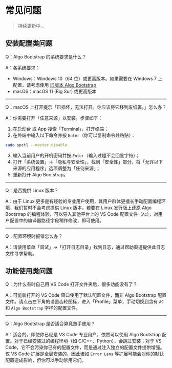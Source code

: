 # 常见问题

> 持续更新中...

## 安装配置类问题

Q：Algo Bootstrap 的系统要求是什么？

A：各系统要求：

- Windows：Windows 10（64 位）或更高版本。如果需要在 Windows 7 上配置，请考虑使用 [旧版本 Algo Bootstrap](https://ab.algoux.org/old/?utm_source=ab-docs)
- macOS：macOS 11 (Big Sur) 或更高版本

---

Q：macOS 上打开提示「已损坏，无法打开。你应该将它移到废纸篓。」怎么办？

A：你需要打开「任意来源」以安装。步骤如下：

1. 在启动台 或 App 搜索「Terminal」，打开终端；
2. 在终端中输入以下命令并按 `Enter`（你可以复制命令并粘贴）：
```bash
sudo spctl --master-disable
```
3. 输入当前用户的开机密码并按 `Enter`（输入过程不会回显字符）；
4. 打开「系统设置」->「隐私与安全性」，找到「安全性」部分，将「允许以下来源的应用程序」选项调整为「任何来源」；
5. 重新打开 Algo Bootstrap。

---

Q：是否提供 Linux 版本？

A：由于 Linux 更多是有经验的专业用户使用，其用户群体更擅长手动配置编程环境，我们暂时不会考虑提供 Linux 版本。若要在 Linux 发行版上还原 Algo Bootstrap 的编程体验，可以导入其他平台上的 VS Code 配置文件（`AC`），对用户配置中的编译器路径字段稍作修改，即可使用。

---

Q：配置环境时报错怎么办？

A：请使用菜单「调试」->「打开日志目录」找到日志，通过帮助渠道提供此日志文件寻求帮助。

## 功能使用类问题

Q：为什么有时自己用 VS Code 打开文件夹后，很多功能没有了？

A：可能新打开的 VS Code 窗口使用了默认配置文件，而非 Algo Bootstrap 配置文件。请点击左下角的设置齿轮图标，进入「Profile」菜单，手动切换到含有 `AC` 和 `Algo Bootstrap` 字样的配置文件。

---

Q：Algo Bootstrap 是否适合算竞熟手使用？

A：适合的。即使你已经是 VS Code 专业用户，依然可以使用 Algo Bootstrap 配置。对于已经安装过的编程环境（如 C/C++、Python），会跳过安装；对于 VS Code，它不会污染你已有的配置文件，而是通过注入独立的配置文件提供增强。仅 VS Code 扩展是全局安装的，因此诸如 `Error Lens` 等扩展可能会对你的默认配置造成影响，但你可以手动禁用它们。
